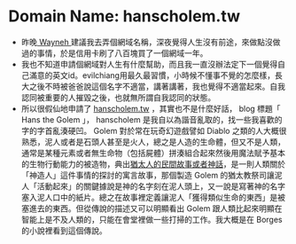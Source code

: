 # Domain Name: hanscholem.tw

- 昨晚[ Wayneh ](http://wayneh.tw/)建議我去弄個網域名稱，深夜覺得人生沒有前途，來做點沒做過的事情，於是信用卡刷了八百塊買了一個網域一年。
- 我也不知道申請個網域對人生有什麼幫助，而且我一直沒辦法定下一個覺得自己滿意的英文id。evilchiang用最久最習慣，小時候不懂事不覺的怎麼樣，長大之後不時被爸爸說這個名字不適當，講著講著，我也覺得不適當起來。自我認同被重要的人摧毀之後，也就無所謂自我認同的狀態。
- 所以很假仙地申請了 [hanscholem.tw](http://hanscholem.tw/) ，其實也不是什麼好話， blog 標題「 Hans the Golem 」， hanscholem 是我自以為諧音亂取的，找一些我喜歡的字的字首亂湊硬凹。 Golem 對於常在玩奇幻遊戲譬如 Diablo 之類的人大概很熟悉，泥人或者是石頭人甚至是火人，總之是人造的生命體，但又不是人類，通常是某種元素或者無生命物（包括屍體）拼湊組合起來然後用魔法賦予基本的生物行動能力的被造物，典出[猶太人的民間故事或者神話](https://en.wikipedia.org/wiki/Golem)，是一則人類關於「神造人」這件事情的探討的寓言故事，那個製造 Golem 的猶太教祭司讓泥人「活動起來」的關鍵據說是神的名字刻在泥人頭上，又一說是寫著神的名字塞入泥人口中的紙片。總之在故事裡定義讓泥人「獲得類似生命的東西」是被塞進去的東西。但從傳說的描述又可以明顯看出 Golem 跟人類比起來明顯在智能上是不及人類的，只能在會堂裡做一些打掃的工作。我大概是在 Borges 的小說裡看到這個傳說。
